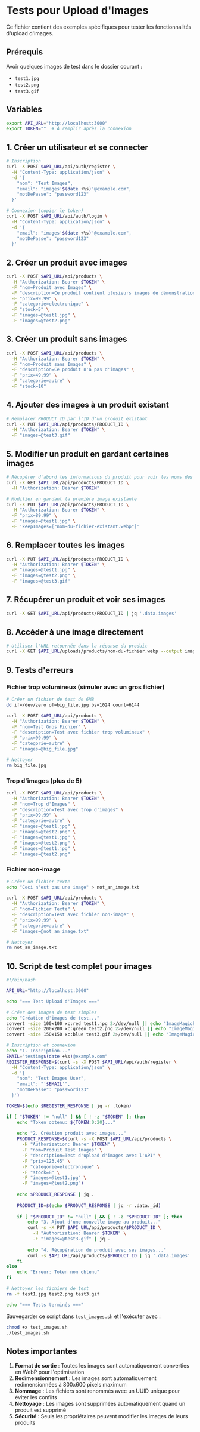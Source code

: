 # Tests pour Upload d'Images

Ce fichier contient des exemples spécifiques pour tester les fonctionnalités d'upload d'images.

## Prérequis

Avoir quelques images de test dans le dossier courant :
- `test1.jpg`
- `test2.png`
- `test3.gif`

## Variables
```bash
export API_URL="http://localhost:3000"
export TOKEN=""  # À remplir après la connexion
```

## 1. Créer un utilisateur et se connecter
```bash
# Inscription
curl -X POST $API_URL/api/auth/register \
  -H "Content-Type: application/json" \
  -d '{
    "nom": "Test Images",
    "email": "images'$(date +%s)'@example.com",
    "motDePasse": "password123"
  }'

# Connexion (copier le token)
curl -X POST $API_URL/api/auth/login \
  -H "Content-Type: application/json" \
  -d '{
    "email": "images'$(date +%s)'@example.com",
    "motDePasse": "password123"
  }'
```

## 2. Créer un produit avec images
```bash
curl -X POST $API_URL/api/products \
  -H "Authorization: Bearer $TOKEN" \
  -F "nom=Produit avec Images" \
  -F "description=Ce produit contient plusieurs images de démonstration" \
  -F "prix=99.99" \
  -F "categorie=electronique" \
  -F "stock=5" \
  -F "images=@test1.jpg" \
  -F "images=@test2.png"
```

## 3. Créer un produit sans images
```bash
curl -X POST $API_URL/api/products \
  -H "Authorization: Bearer $TOKEN" \
  -F "nom=Produit sans Images" \
  -F "description=Ce produit n'a pas d'images" \
  -F "prix=49.99" \
  -F "categorie=autre" \
  -F "stock=10"
```

## 4. Ajouter des images à un produit existant
```bash
# Remplacer PRODUCT_ID par l'ID d'un produit existant
curl -X PUT $API_URL/api/products/PRODUCT_ID \
  -H "Authorization: Bearer $TOKEN" \
  -F "images=@test3.gif"
```

## 5. Modifier un produit en gardant certaines images
```bash
# Récupérer d'abord les informations du produit pour voir les noms des images
curl -X GET $API_URL/api/products/PRODUCT_ID \
  -H "Authorization: Bearer $TOKEN"

# Modifier en gardant la première image existante
curl -X PUT $API_URL/api/products/PRODUCT_ID \
  -H "Authorization: Bearer $TOKEN" \
  -F "prix=89.99" \
  -F "images=@test1.jpg" \
  -F 'keepImages=["nom-du-fichier-existant.webp"]'
```

## 6. Remplacer toutes les images
```bash
curl -X PUT $API_URL/api/products/PRODUCT_ID \
  -H "Authorization: Bearer $TOKEN" \
  -F "images=@test1.jpg" \
  -F "images=@test2.png" \
  -F "images=@test3.gif"
```

## 7. Récupérer un produit et voir ses images
```bash
curl -X GET $API_URL/api/products/PRODUCT_ID | jq '.data.images'
```

## 8. Accéder à une image directement
```bash
# Utiliser l'URL retournée dans la réponse du produit
curl -X GET $API_URL/uploads/products/nom-du-fichier.webp --output image-downloaded.webp
```

## 9. Tests d'erreurs

### Fichier trop volumineux (simuler avec un gros fichier)
```bash
# Créer un fichier de test de 6MB
dd if=/dev/zero of=big_file.jpg bs=1024 count=6144

curl -X POST $API_URL/api/products \
  -H "Authorization: Bearer $TOKEN" \
  -F "nom=Test Gros Fichier" \
  -F "description=Test avec fichier trop volumineux" \
  -F "prix=99.99" \
  -F "categorie=autre" \
  -F "images=@big_file.jpg"

# Nettoyer
rm big_file.jpg
```

### Trop d'images (plus de 5)
```bash
curl -X POST $API_URL/api/products \
  -H "Authorization: Bearer $TOKEN" \
  -F "nom=Trop d'Images" \
  -F "description=Test avec trop d'images" \
  -F "prix=99.99" \
  -F "categorie=autre" \
  -F "images=@test1.jpg" \
  -F "images=@test2.png" \
  -F "images=@test1.jpg" \
  -F "images=@test2.png" \
  -F "images=@test1.jpg" \
  -F "images=@test2.png"
```

### Fichier non-image
```bash
# Créer un fichier texte
echo "Ceci n'est pas une image" > not_an_image.txt

curl -X POST $API_URL/api/products \
  -H "Authorization: Bearer $TOKEN" \
  -F "nom=Fichier Texte" \
  -F "description=Test avec fichier non-image" \
  -F "prix=99.99" \
  -F "categorie=autre" \
  -F "images=@not_an_image.txt"

# Nettoyer
rm not_an_image.txt
```

## 10. Script de test complet pour images

```bash
#!/bin/bash

API_URL="http://localhost:3000"

echo "=== Test Upload d'Images ==="

# Créer des images de test simples
echo "Création d'images de test..."
convert -size 100x100 xc:red test1.jpg 2>/dev/null || echo "ImageMagick non installé, utilisez de vraies images"
convert -size 200x200 xc:green test2.png 2>/dev/null || echo "ImageMagick non installé, utilisez de vraies images"
convert -size 150x150 xc:blue test3.gif 2>/dev/null || echo "ImageMagick non installé, utilisez de vraies images"

# Inscription et connexion
echo "1. Inscription..."
EMAIL="testimg$(date +%s)@example.com"
REGISTER_RESPONSE=$(curl -s -X POST $API_URL/api/auth/register \
  -H "Content-Type: application/json" \
  -d '{
    "nom": "Test Images User",
    "email": "'$EMAIL'",
    "motDePasse": "password123"
  }')

TOKEN=$(echo $REGISTER_RESPONSE | jq -r .token)

if [ "$TOKEN" != "null" ] && [ ! -z "$TOKEN" ]; then
    echo "Token obtenu: ${TOKEN:0:20}..."
    
    echo "2. Création produit avec images..."
    PRODUCT_RESPONSE=$(curl -s -X POST $API_URL/api/products \
      -H "Authorization: Bearer $TOKEN" \
      -F "nom=Produit Test Images" \
      -F "description=Test d'upload d'images avec l'API" \
      -F "prix=123.45" \
      -F "categorie=electronique" \
      -F "stock=8" \
      -F "images=@test1.jpg" \
      -F "images=@test2.png")
    
    echo $PRODUCT_RESPONSE | jq .
    
    PRODUCT_ID=$(echo $PRODUCT_RESPONSE | jq -r .data._id)
    
    if [ "$PRODUCT_ID" != "null" ] && [ ! -z "$PRODUCT_ID" ]; then
        echo "3. Ajout d'une nouvelle image au produit..."
        curl -s -X PUT $API_URL/api/products/$PRODUCT_ID \
          -H "Authorization: Bearer $TOKEN" \
          -F "images=@test3.gif" | jq .
        
        echo "4. Récupération du produit avec ses images..."
        curl -s $API_URL/api/products/$PRODUCT_ID | jq '.data.images'
    fi
else
    echo "Erreur: Token non obtenu"
fi

# Nettoyer les fichiers de test
rm -f test1.jpg test2.png test3.gif

echo "=== Tests terminés ==="
```

Sauvegarder ce script dans `test_images.sh` et l'exécuter avec :
```bash
chmod +x test_images.sh
./test_images.sh
```

## Notes importantes

1. **Format de sortie** : Toutes les images sont automatiquement converties en WebP pour l'optimisation
2. **Redimensionnement** : Les images sont automatiquement redimensionnées à 800x600 pixels maximum
3. **Nommage** : Les fichiers sont renommés avec un UUID unique pour éviter les conflits
4. **Nettoyage** : Les images sont supprimées automatiquement quand un produit est supprimé
5. **Sécurité** : Seuls les propriétaires peuvent modifier les images de leurs produits